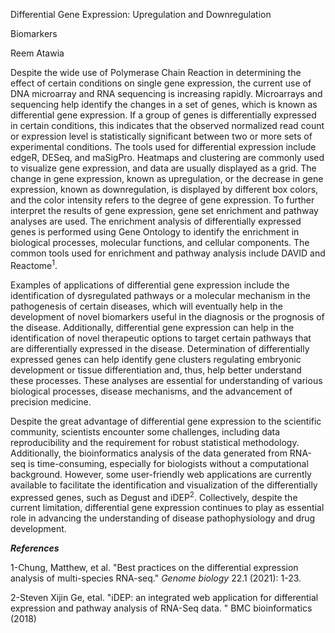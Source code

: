 Differential Gene Expression: Upregulation and Downregulation

Biomarkers 

Reem Atawia

Despite the wide use of Polymerase Chain Reaction in determining the effect of certain conditions on single gene expression, the current use of DNA microarray and RNA sequencing is increasing rapidly. Microarrays and sequencing help identify the changes in a set of genes, which is known as differential gene expression. If a group of genes is differentially expressed in certain conditions, this indicates that the observed normalized read count or expression level is statistically significant between two or more sets of experimental conditions. The tools used for differential expression include edgeR, DESeq, and maSigPro. Heatmaps and clustering are commonly used to visualize gene expression, and data are usually displayed as a grid. The change in gene expression, known as upregulation, or the decrease in gene expression, known as downregulation, is displayed by different box colors, and the color intensity refers to the degree of gene expression. To further interpret the results of gene expression, gene set enrichment and pathway analyses are used. The enrichment analysis of differentially expressed genes is performed using Gene Ontology to identify the enrichment in biological processes, molecular functions, and cellular components. The common tools used for enrichment and pathway analysis include DAVID and Reactome<sup>1</sup>.

Examples of applications of differential gene expression include the identification of dysregulated pathways or a molecular mechanism in the pathogenesis of certain diseases, which will eventually help in the development of novel biomarkers useful in the diagnosis or the prognosis of the disease. Additionally, differential gene expression can help in the identification of novel therapeutic options to target certain pathways that are differentially expressed in the disease. Determination of differentially expressed genes can help identify gene clusters regulating embryonic development or tissue differentiation and, thus, help better understand these processes. These analyses are essential for understanding of various biological processes, disease mechanisms, and the advancement of precision medicine.

Despite the great advantage of differential gene expression to the scientific community, scientists encounter some challenges, including data reproducibility and the requirement for robust statistical methodology. Additionally, the bioinformatics analysis of the data generated from RNA-seq is time-consuming, especially for biologists without a computational background. However, some user-friendly web applications are currently available to facilitate the identification and visualization of the differentially expressed genes, such as Degust and iDEP<sup>2</sup>. Collectively, despite the current limitation, differential gene expression continues to play as essential role in advancing the understanding of disease pathophysiology and drug development.

**_References_**

1-Chung, Matthew, et al. "Best practices on the differential expression analysis of multi-species RNA-seq." _Genome biology_ 22.1 (2021): 1-23.

2-Steven Xijin Ge, etal. "iDEP: an integrated web application for differential expression and pathway analysis of RNA-Seq data. " BMC bioinformatics (2018)

 

